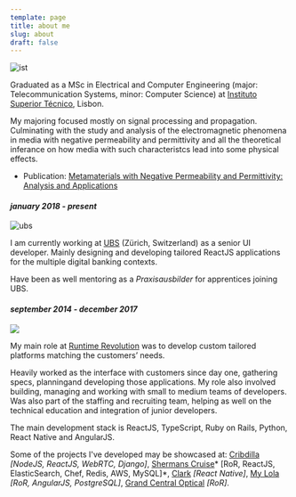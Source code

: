 ```yaml
---
template: page
title: about me
slug: about
draft: false
---
```

![ist](/media/ist.png)

Graduated as a MSc in Electrical and Computer Engineering (major: Telecommunication Systems, minor: Computer Science) at [Instituto Superior Técnico](https://tecnico.ulisboa.pt/en/), Lisbon.

My majoring focused mostly on signal processing and propagation. Culminating with the study and analysis of the electromagnetic phenomena in media with negative permeability and permittivity and all the theoretical inferance on how media with such characteristcs lead into some physical effects.

* Publication: [Metamaterials with Negative Permeability and Permittivity: Analysis and Applications](https://dspace.ist.utl.pt/bitstream/2295/792766/1/dissertacao.pdf)

#### *january 2018 - present*

![ubs](/media/ubs.png)

I am currently working at [UBS](https://www.ubs.com) (Zürich, Switzerland) as a senior UI developer. Mainly designing and developing tailored ReactJS applications for the multiple digital banking contexts.

Have been as well mentoring as a *Praxisausbilder* for apprentices joining UBS.

#### *september 2014 - december 2017*

![](/media/rr.png)

My main role at [Runtime Revolution](https://www.runtime-revolution.com/) was to develop custom tailored platforms matching the customers’ needs.

Heavily worked as the interface with customers since day one, gathering specs, planningand developing those applications. My role also involved building, managing and working with small to medium teams of developers. Was also part of the staffing and recruiting team, helping as well on the technical education and integration of junior developers.

The main development stack is ReactJS, TypeScript, Ruby on Rails, Python, React Native and AngularJS.

Some of the projects I've developed may be showcased at: [Cribdilla](https://www.cribdilla.com) *\[NodeJS, ReactJS, WebRTC, Django]*, [Shermans Cruise](https://www.shermanscruise.com/)* \[RoR, ReactJS, ElasticSearch, Chef, Redis, AWS, MySQL]*, [Clark](https://www.hiclark.com/blog/introducing-clark-3) *\[React Native]*, [My Lola](https://www.mylola.com/) *[RoR, AngularJS, PostgreSQL]*, [Grand Central Optical](https://www.grandcentraloptical.com/woman-optical) *[RoR]*.
